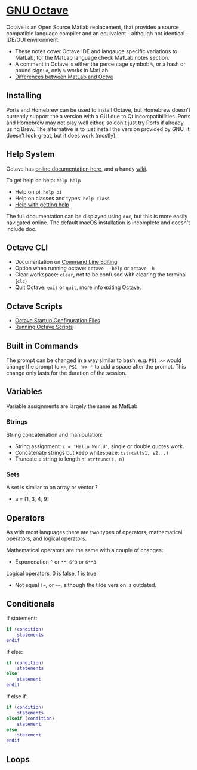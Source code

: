 # [GNU Octave](https://www.gnu.org/software/octave/)

Octave is an Open Source Matlab replacement, that provides a source compatible language compiler and an equivalent - although not identical - IDE/GUI environment.

* These notes cover Octave IDE and langauge specific variations to MatLab, for the MatLab language check MatLab notes section.
* A comment in Octave is either the percentage symbol: `%`, or a hash or pound sign: `#`, only `%` works in MatLab.
* [Differences between MatLab and Octve](https://en.wikibooks.org/wiki/MATLAB_Programming/Differences_between_Octave_and_MATLAB)

## Installing

Ports and Homebrew can be used to install Octave, but Homebrew doesn't currently support the a version with a GUI due to Qt incompatibilities. Ports and Homebrew may not play well either, so don't just try Ports if already using Brew. The alternative is to just install the version provided by GNU, it doesn't look great, but it does work (mostly).

## Help System

Octave has [online documentation here](https://www.gnu.org/software/octave/doc/interpreter/), and a handy [wiki](https://wiki.octave.org/GNU_Octave_Wiki).

To get help on help: `help help`

* Help on pi: `help pi`
* Help on classes and types: `help class`
* [Help with getting help](https://www.gnu.org/software/octave/doc/interpreter/Getting-Help.html)

The full documentation can be displayed using `doc`, but this is more easily navigated online. The default macOS installation is incomplete and doesn't include doc.

## Octave CLI

* Documentation on [Command Line Editing](https://www.gnu.org/software/octave/doc/interpreter/Command-Line-Editing.html)
* Option when running octave: `octave --help` or `octave -h`
* Clear workspace: `clear`, not to be confused with clearing the terminal (`clc`)
* Quit Octave: `exit` or `quit`, more info [exiting Octave](https://www.gnu.org/software/octave/doc/interpreter/Quitting-Octave.html).

## Octave Scripts

* [Octave Startup Configuration Files](https://www.gnu.org/software/octave/doc/interpreter/Startup-Files.html)
* [Running Octave Scripts](https://www.gnu.org/software/octave/doc/interpreter/Executable-Octave-Programs.html)

## Built in Commands

The prompt can be changed in a way similar to bash, e.g. `PS1 >>` would change the prompt to `>>`, `PS1 '>> '` to add a space after the prompt. This change only lasts for the duration of the session.

## Variables

Variable assignments are largely the same as MatLab.

### Strings

String concatenation and manipulation:

* String assignment: `c = 'Hello World'`, single or double quotes work.
* Concatenate strings but keep whitespace: `cstrcat(s1, s2...)`
* Truncate a string to length `n`: `strtrunc(s, n)`

### Sets

A set is similar to an array or vector ?

* a = [1, 3, 4, 9]

## Operators

As with most languages there are two types of operators, mathematical operators, and logical operators.

Mathematical operators are the same with a couple of changes:

* Exponenation `^` or `**`: `6^3` or `6**3`

Logical operators, 0 is false, 1 is true:

* Not equal `!=`, or `~=`, although the tilde version is outdated.

## Conditionals

If statement:

```MatLab
if (condition)
    statements
endif
```

If else:

```MatLab
if (condition)
    statements
else
    statement
endif
```

If else if:

```MatLab
if (condition)
    statements
elseif (condition)
    statement
else
    statement
endif
```

## Loops